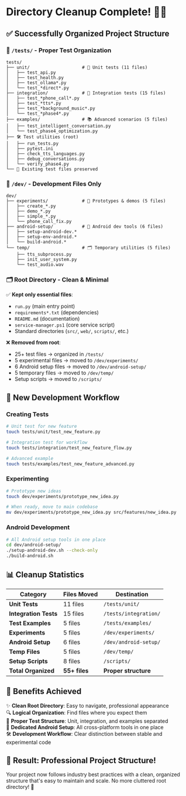 # Directory Cleanup Complete! 🧹✨

## ✅ Successfully Organized Project Structure

### 📁 `/tests/` - Proper Test Organization
```
tests/
├── unit/                    # 🔬 Unit tests (11 files)
│   ├── test_api.py
│   ├── test_health.py
│   ├── test_ollama*.py
│   └── test_*direct*.py
├── integration/             # 🔗 Integration tests (15 files)  
│   ├── test_*phone_call*.py
│   ├── test_*tts*.py
│   ├── test_*background_music*.py
│   └── test_*phase4*.py
├── examples/                # 📚 Advanced scenarios (5 files)
│   ├── test_intelligent_conversation.py
│   └── test_phase4_optimization.py
├── 🛠️ Test utilities (root)
│   ├── run_tests.py
│   ├── pytest.ini
│   ├── check_tts_languages.py
│   ├── debug_conversations.py
│   └── verify_phase4.py
└── 📄 Existing test files preserved
```

### 📁 `/dev/` - Development Files Only
```
dev/
├── experiments/             # 🧪 Prototypes & demos (5 files)
│   ├── create_*.py
│   ├── demo_*.py
│   ├── simple_*.py
│   └── phone_call_fix.py
├── android-setup/           # 📱 Android dev tools (6 files)
│   ├── setup-android-dev.*
│   ├── setup-env-android.*
│   └── build-android.*
└── temp/                    # 🗂️ Temporary utilities (5 files)
    ├── tts_subprocess.py
    ├── init_user_system.py
    └── test_audio.wav
```

### 🗂️ Root Directory - Clean & Minimal
✅ **Kept only essential files**:
- `run.py` (main entry point)
- `requirements*.txt` (dependencies)
- `README.md` (documentation) 
- `service-manager.ps1` (core service script)
- Standard directories (`src/`, `web/`, `scripts/`, etc.)

❌ **Removed from root**:
- 25+ test files → organized in `/tests/`
- 5 experimental files → moved to `/dev/experiments/`
- 6 Android setup files → moved to `/dev/android-setup/`
- 5 temporary files → moved to `/dev/temp/`
- Setup scripts → moved to `/scripts/`

## 🎯 New Development Workflow

### Creating Tests
```bash
# Unit test for new feature
touch tests/unit/test_new_feature.py

# Integration test for workflow
touch tests/integration/test_new_feature_flow.py

# Advanced example
touch tests/examples/test_new_feature_advanced.py
```

### Experimenting
```bash
# Prototype new ideas
touch dev/experiments/prototype_new_idea.py

# When ready, move to main codebase
mv dev/experiments/prototype_new_idea.py src/features/new_idea.py
```

### Android Development
```bash
# All Android setup tools in one place
cd dev/android-setup/
./setup-android-dev.sh --check-only
./build-android.sh
```

## 📊 Cleanup Statistics

| Category | Files Moved | Destination |
|----------|-------------|-------------|
| **Unit Tests** | 11 files | `/tests/unit/` |
| **Integration Tests** | 15 files | `/tests/integration/` |
| **Test Examples** | 5 files | `/tests/examples/` |
| **Experiments** | 5 files | `/dev/experiments/` |
| **Android Setup** | 6 files | `/dev/android-setup/` |
| **Temp Files** | 5 files | `/dev/temp/` |
| **Setup Scripts** | 8 files | `/scripts/` |
| **Total Organized** | **55+ files** | **Proper structure** |

## 🚀 Benefits Achieved

✨ **Clean Root Directory**: Easy to navigate, professional appearance  
🔍 **Logical Organization**: Find files where you expect them  
🧪 **Proper Test Structure**: Unit, integration, and examples separated  
📱 **Dedicated Android Setup**: All cross-platform tools in one place  
🛠️ **Development Workflow**: Clear distinction between stable and experimental code

## 🎉 Result: Professional Project Structure!

Your project now follows industry best practices with a clean, organized structure that's easy to maintain and scale. No more cluttered root directory! 🎯
